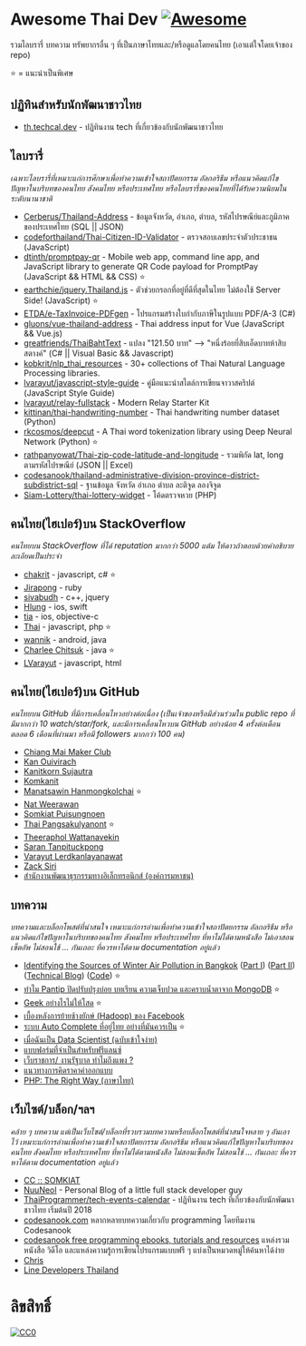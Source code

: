 # Awesome Thai Dev [![Awesome](https://cdn.rawgit.com/sindresorhus/awesome/d7305f38d29fed78fa85652e3a63e154dd8e8829/media/badge.svg)](https://github.com/sindresorhus/awesome)
รวมไลบรารี่ บทความ ทรัพยากรอื่น ๆ ที่เป็นภาษาไทยและ/หรือดูแลโดยคนไทย (เอาแต่ใจโดยเจ้าของ repo)

:star: = แนะนำเป็นพิเศษ

## ปฏิทินสำหรับนักพัฒนาชาวไทย

* [th.techcal.dev](https://th.techcal.dev/) - ปฏิทินงาน tech ที่เกี่ยวข้องกับนักพัฒนาชาวไทย

## ไลบรารี่
*เฉพาะไลบรารี่ที่เหมาะแก่การศึกษาเพื่อทำความเข้าใจสถาปัตยกรรม อัลกอริธึม หรือแนวคิดแก้ไขปัญหาในบริบทของคนไทย สังคมไทย หรือประเทศไทย หรือไลบรารี่ของคนไทยที่ได้รับความนิยมในระดับนานาชาติ*

* [Cerberus/Thailand-Address](https://github.com/Cerberus/Thailand-Address) - ข้อมูลจังหวัด, อำเภอ, ตำบล, รหัสไปรษณีย์และภูมิภาค ของประเทศไทย (SQL || JSON)
* [codeforthailand/Thai-Citizen-ID-Validator](https://github.com/codeforthailand/Thai-Citizen-ID-Validator) - ตรวจสอบเลขประจำตัวประชาชน (JavaScript)
* [dtinth/promptpay-qr](https://github.com/dtinth/promptpay-qr) - Mobile web app, command line app, and JavaScript library to generate QR Code payload for PromptPay (JavaScript && HTML && CSS) :star:
* [earthchie/jquery.Thailand.js](https://github.com/earthchie/jquery.Thailand.js) - ตัวช่วยกรอกที่อยู่ที่ดีที่สุดในไทย ไม่ต้องใช้ Server Side! (JavaScript) :star:
* [ETDA/e-TaxInvoice-PDFgen](https://github.com/ETDA/e-TaxInvoice-PDFgen) - โปรแกรมสร้างใบกํากับภาษีในรูปแบบ PDF/A-3 (C#)
* [gluons/vue-thailand-address](https://github.com/gluons/vue-thailand-address) - Thai address input for Vue (JavaScript && Vue.js)
* [greatfriends/ThaiBahtText](https://github.com/greatfriends/ThaiBahtText) - แปลง "121.50 บาท" --> "หนึ่งร้อยยี่สิบเอ็ดบาทห้าสิบสตางค์" (C# || Visual Basic && Javascript)
* [kobkrit/nlp_thai_resources](https://github.com/kobkrit/nlp_thai_resources) - 30+ collections of Thai Natural Language Processing libraries.
* [lvarayut/javascript-style-guide](https://github.com/lvarayut/javascript-style-guide) - คู่มือแนะนำสไตล์การเขียนจาวาสคริปต์ (JavaScript Style Guide)
* [lvarayut/relay-fullstack](https://github.com/lvarayut/relay-fullstack) - Modern Relay Starter Kit
* [kittinan/thai-handwriting-number](https://github.com/kittinan/thai-handwriting-number) - Thai handwriting number dataset (Python)
* [rkcosmos/deepcut](https://github.com/rkcosmos/deepcut) - A Thai word tokenization library using Deep Neural Network (Python) :star:
* [rathpanyowat/Thai-zip-code-latitude-and-longitude](https://github.com/rathpanyowat/Thai-zip-code-latitude-and-longitude) - รวมพิกัด lat, long ตามรหัสไปรษณีย์ (JSON || Excel)
* [codesanook/thailand-administrative-division-province-district-subdistrict-sql](https://github.com/codesanook/thailand-administrative-division-province-district-subdistrict-sql) - ฐานข้อมูล จังหวัด อำเภอ ตำบล ละติจูด ลองจิจูด
* [Siam-Lottery/thai-lottery-widget](https://github.com/Siam-Lottery/thai-lottery-widget) - โค้ดตรวจหวย (PHP)

## คนไทย(ไฮเปอร์)บน StackOverflow
*คนไทยบน StackOverflow ที่ได้ reputation มากกว่า 5000 แต้ม ให้ดาวถ้าตอบด้วยคำอธิบายละเอียดเป็นประจำ*
* [chakrit](https://stackoverflow.com/users/3055/chakrit) - javascript, c# :star:
* [Jirapong](https://stackoverflow.com/users/28843/jirapong) - ruby
* [sivabudh](https://stackoverflow.com/users/65313/sivabudh) - c++, jquery
* [Hlung](https://stackoverflow.com/users/467588/hlung) - ios, swift
* [tia](https://stackoverflow.com/users/397807/tia) - ios, objective-c
* [Thai](https://stackoverflow.com/users/559913/thai) - javascript, php :star:
* [wannik](https://stackoverflow.com/users/639616/wannik) - android, java
* [Charlee Chitsuk](https://stackoverflow.com/users/813999/charlee-chitsuk) - java :star:
* [LVarayut](https://stackoverflow.com/users/1998136/lvarayut) - javascript, html

## คนไทย(ไฮเปอร์)บน GitHub
*คนไทยบน GitHub ที่มีการเคลื่อนไหวอย่างต่อเนื่อง (เป็นเจ้าของหรือมีส่วนร่วมใน public repo ที่มีมากกว่า 10 watch/star/fork, และมีการเคลื่อนไหวบน GitHub อย่างน้อย 4 ครั้งต่อเดือนตลอด 6 เดือนที่ผ่านมา หรือมี followers มากกว่า 100 คน)*

* [Chiang Mai Maker Club](https://github.com/cmmakerclub)
* [Kan Ouivirach](https://github.com/zkan)
* [Kanitkorn Sujautra](https://github.com/lukyth)
* [Komkanit](https://github.com/komcal)
* [Manatsawin Hanmongkolchai](https://github.com/whs) :star:
* [Nat Weerawan](https://github.com/NAzT)
* [Somkiat Puisungnoen](https://github.com/up1)
* [Thai Pangsakulyanont](https://github.com/dtinth) :star:
* [Theeraphol Wattanavekin](https://github.com/parnurzeal)
* [Saran Tanpituckpong](https://github.com/gluons)
* [Varayut Lerdkanlayanawat](https://github.com/lvarayut)
* [Zack Siri](https://github.com/zacksiri)
* [สำนักงานพัฒนาธุรกรรมทางอิเล็กทรอนิกส์ (องค์การมหาชน)](https://github.com/ETDA)

## บทความ
*บทความและบล็อกโพสต์ที่น่าสนใจ เหมาะแก่การอ่านเพื่อทำความเข้าใจสถาปัตยกรรม อัลกอริธึม หรือแนวคิดแก้ไขปัญหาในบริบทของคนไทย สังคมไทย หรือประเทศไทย ที่หาไม่ได้ตามหนังสือ ไม่เอาสอนเซ็ตอัพ ไม่สอนใช้ ... กันเถอะ ที่ควรหาได้ตาม documentation อยู่แล้ว*

* [Identifying the Sources of Winter Air Pollution in Bangkok](https://medium.com/@worasom/scraping-air-pollution-data-from-thailand-epa-a866f291c06) ([Part I](https://medium.com/@worasom/scraping-air-pollution-data-from-thailand-epa-a866f291c06)) ([Part II](https://towardsdatascience.com/identifying-the-sources-of-winter-air-pollution-in-bangkok-part-ii-72539f9b767a)) ([Technical Blog](https://medium.com/@worasom/scraping-air-pollution-data-from-thailand-epa-a866f291c06)) ([Code](https://github.com/worasom/aqi_thailand)) :star:
* [ทำไม Pantip ปิดปรับปรุงบ่อย บทเรียน ความเจ็บปวด และคราบน้ำตาจาก MongoDB](https://pantip.com/topic/31115168) :star:
* [Geek อย่างไรไม่ให้โสด](https://www.blognone.com/node/26643) :star:
* [เบื้องหลังการย้ายช้างยักษ์ (Hadoop) ของ Facebook](https://www.blognone.com/node/25406)
* [ระบบ Auto Complete ที่อยู่ไทย อย่างที่มันควรเป็น](https://medium.com/@earthchie/%E0%B8%A3%E0%B8%B0%E0%B8%9A%E0%B8%9A-auto-complete-%E0%B8%97%E0%B8%B5%E0%B9%88%E0%B8%AD%E0%B8%A2%E0%B8%B9%E0%B9%88%E0%B9%84%E0%B8%97%E0%B8%A2-%E0%B8%AD%E0%B8%A2%E0%B9%88%E0%B8%B2%E0%B8%87%E0%B8%97%E0%B8%B5%E0%B9%88%E0%B8%A1%E0%B8%B1%E0%B8%99%E0%B8%84%E0%B8%A7%E0%B8%A3%E0%B9%80%E0%B8%9B%E0%B9%87%E0%B8%99-27360185d86a) :star:
* [เมื่อฉันเป็น Data Scientist (ฉบับเข้าใจง่าย)](https://pantip.com/topic/36702940)
* [แบบฟอร์มที่จำเป็นสำหรับฟรีแลนซ์](http://mennstudio.com/2014/design-business-forms/)
* [เว็บราชการ/ งานรัฐบาล ทำไมถึงแพง ?](http://www.ipattt.com/2010/%E0%B8%A3%E0%B8%B2%E0%B8%8A%E0%B8%81%E0%B8%B2%E0%B8%A3-%E0%B8%A3%E0%B8%B1%E0%B8%90%E0%B8%9A%E0%B8%B2%E0%B8%A5-price/)
* [แนวทางการคิดราคาค่าออกแบบ](http://mennstudio.com/2014/design-price-cost-value/)
* [PHP: The Right Way (ภาษาไทย)](https://apzentral.github.io/php-the-right-way/)

## เว็บไซต์/บล็อก/ฯลฯ
*คล้าย ๆ บทความ แต่เป็นเว็บไซต์/บล็อกที่รวบรวมบทความหรือบล็อกโพสต์ที่น่าสนใจหลาย ๆ อันเอาไว้ เหมาะแก่การอ่านเพื่อทำความเข้าใจสถาปัตยกรรม อัลกอริธึม หรือแนวคิดแก้ไขปัญหาในบริบทของคนไทย สังคมไทย หรือประเทศไทย ที่หาไม่ได้ตามหนังสือ ไม่สอนเซ็ตอัพ ไม่สอนใช้ ... กันเถอะ ที่ควรหาได้ตาม documentation อยู่แล้ว*

* [CC :: SOMKIAT](http://www.somkiat.cc/)
* [NuuNeoI](https://nuuneoi.com/) - Personal Blog of a little full stack developer guy
* [ThaiProgrammer/tech-events-calendar](https://github.com/ThaiProgrammer/tech-events-calendar) - ปฏิทินงาน tech ที่เกี่ยวข้องกับนักพัฒนาชาวไทย เริ่มต้นปี 2018
* [codesanook.com](https://codesanook.com) หลากหลายบทความเกี่ยวกับ programming โดยทีมงาน Codesanook
* [codesanook free programming ebooks, tutorials and resources](https://github.com/codesanook/codesanook-free-programming-ebooks-tutorials-and-resources) แหล่งรวมหนังสือ วิดีโอ และแหล่งความรู้การเขียนโปรแกรมแบบฟรี ๆ แบ่งเป็นหมวดหมู่ให้ค้นหาได้ง่าย
* [Chris](https://medium.com/@chrisza)
* [Line Developers Thailand](https://medium.com/linedevth)

# ลิขสิทธิ์
[![CC0](http://i.creativecommons.org/p/zero/1.0/88x31.png)](http://creativecommons.org/publicdomain/zero/1.0/)

